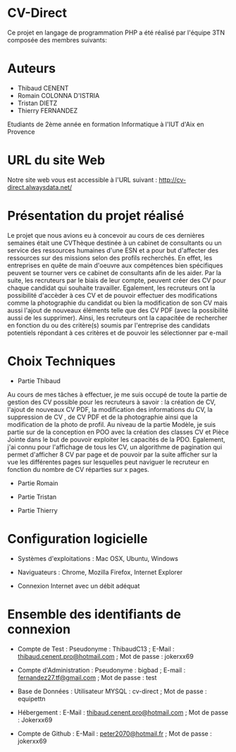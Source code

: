 # CV-Direct

Ce projet en langage de programmation PHP a été réalisé par l'équipe 3TN composée des membres suivants:

# Auteurs

- Thibaud CENENT
- Romain COLONNA D'ISTRIA
- Tristan DIETZ
- Thierry FERNANDEZ

Etudiants de 2ème année en formation Informatique à l'IUT d'Aix en Provence
 
# URL du site Web

Notre site web vous est accessible à l'URL suivant : http://cv-direct.alwaysdata.net/
 
# Présentation du projet réalisé
 
Le projet que nous avions eu à concevoir au cours de ces dernières semaines était une CVThèque destinée à un cabinet de consultants
ou un service des ressources humaines d'une ESN et a pour but d'affecter des ressources sur des missions selon des profils recherchés.
En effet, les entreprises en quête de main d'oeuvre aux compétences bien spécifiques peuvent se tourner vers ce
cabinet de consultants afin de les aider. Par la suite, les recruteurs par le biais de leur compte, peuvent créer des CV 
pour chaque candidat qui souhaite travailler. Egalement, les recruteurs ont la possibilité d'accèder à ces CV et de pouvoir 
effectuer des modifications comme la photographie du candidat ou bien la modification de son CV mais aussi l'ajout de nouveaux 
éléments telle que des CV PDF (avec la possibilité aussi de les supprimer).
Ainsi, les recruteurs ont la capacitée de rechercher en fonction du ou des critère(s) soumis par l'entreprise des candidats potentiels
répondant à ces critères et de pouvoir les sélectionner par e-mail

# Choix Techniques

- Partie Thibaud

 Au cours de mes tâches à effectuer, je me suis occupé de toute la partie de gestion des CV possible pour les recruteurs
 à savoir : la création de CV, l'ajout de nouveaux CV PDF, la modification des informations du CV, la suppression de CV
 , de CV PDF et de la photographie ainsi que la modification de la photo de profil.
 Au niveau de la partie Modèle, je suis partie sur de la conception en POO avec la création des classes CV et Pièce Jointe
 dans le but de pouvoir exploiter les capacités de la PDO. Egalement, j'ai connu pour l'affichage de tous les CV, un
 algorithme de pagination qui permet d'afficher 8 CV par page et de pouvoir par la suite afficher sur la vue les différentes
 pages sur lesquelles peut naviguer le recruteur en fonction du nombre de CV réparties sur x pages.
 
- Partie Romain
 
 
- Partie Tristan
 
 
 
- Partie Thierry


# Configuration logicielle

 - Systèmes d'exploitations : Mac OSX, Ubuntu, Windows

 - Naviguateurs : Chrome, Mozilla Firefox, Internet Explorer

 - Connexion Internet avec un débit adéquat

# Ensemble des identifiants de connexion

 - Compte de Test : Pseudonyme : ThibaudC13 ; E-Mail : thibaud.cenent.pro@hotmail.com ; Mot de passe : jokerxx69
 
 - Compte d'Administration : Pseudonyme : bigbad ; E-mail : fernandez27.tf@gmail.com ; Mot de passe : test
 
 - Base de Données : Utilisateur MYSQL : cv-direct ; Mot de passe : equipettn
 
 - Hébergement : E-Mail : thibaud.cenent.pro@hotmail.com ; Mot de passe : Jokerxx69
 
 - Compte de Github : E-Mail : peter2070@hotmail.fr ; Mot de passe : jokerxx69

